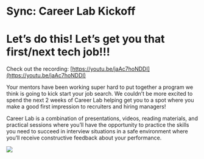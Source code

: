 # Sync: Career Lab Kickoff

# Let’s do this! Let’s get you that first/next tech job!!!

Check out the recording: [https://youtu.be/jaAc7hoNDDI](https://youtu.be/jaAc7hoNDDI)

Your mentors have been working super hard to put together a program we think is going to kick start your job search. We couldn’t be more excited to spend the next 2 weeks of Career Lab helping get you to a spot where you make a good first impression to recruiters and hiring managers!

Career Lab is a combination of presentations, videos, reading materials, and practical sessions where you’ll have the opportunity to practice the skills you need to succeed in interview situations in a safe environment where you’ll receive constructive feedback about your performance.

![](https://media.giphy.com/media/3BMtWpQEVqwNk1aNWR/giphy.gif)
